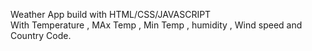 Weather App build with HTML/CSS/JAVASCRIPT  
With Temperature , MAx Temp , Min Temp , humidity , Wind speed and Country Code. 
